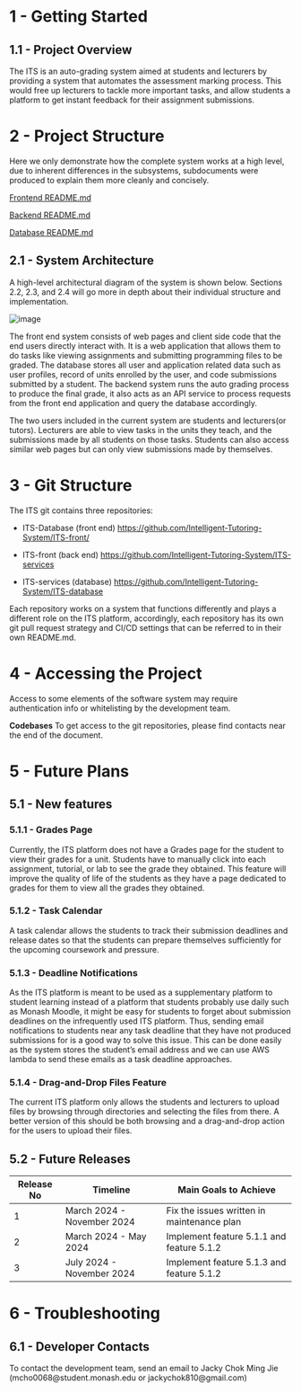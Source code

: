 <h1>1 - Getting Started</h1>
<h2>1.1 - Project Overview</h2>
The ITS is an auto-grading system aimed at students and lecturers by providing a system that automates the assessment marking process. This would free up lecturers to tackle more important tasks, and allow students a platform to get instant feedback for their assignment submissions.

<h1>2 - Project Structure</h1>

Here we only demonstrate how the complete system works at a high level, due to inherent differences in the subsystems, subdocuments were produced to explain them more cleanly and concisely.

[Frontend README.md](https://github.com/Intelligent-Tutoring-System/ITS-front#readme)

[Backend README.md](https://github.com/Intelligent-Tutoring-System/ITS-services#readme)

[Database README.md](https://github.com/Intelligent-Tutoring-System/ITS-database#readme)

<h2>2.1 - System Architecture</h2>
A high-level architectural diagram of the system is shown below. Sections 2.2, 2.3, and 2.4 will go more in depth about their individual structure and implementation.

![image](https://github.com/Intelligent-Tutoring-System/.github/assets/126434695/196db828-1b75-4b2e-af39-f81db488d4e6)

The front end system consists of web pages and client side code that the end users directly interact with. It is a web application that allows them to do tasks like viewing assignments and submitting programming files to be graded. The database stores all user and application related data such as user profiles, record of units enrolled by the user, and code submissions submitted by a student. The backend system runs the auto grading process to produce the final grade, it also acts as an API service to process requests from the front end application and query the database accordingly.

The two users included in the current system are students and lecturers(or tutors). Lecturers are able to view tasks in the units they teach, and the submissions made by all students on those tasks. Students can also access similar web pages but can only view submissions made by themselves.

<h1>3 - Git Structure</h1>
The ITS git contains three repositories:

- ITS-Database (front end) https://github.com/Intelligent-Tutoring-System/ITS-front/

- ITS-front (back end) https://github.com/Intelligent-Tutoring-System/ITS-services
  
- ITS-services (database) https://github.com/Intelligent-Tutoring-System/ITS-database
  

Each repository works on a system that functions differently and plays a different role on the ITS platform, accordingly, each repository has its own git pull request strategy and CI/CD settings that can be referred to in their own README.md.

<h1>4 - Accessing the Project</h1>
Access to some elements of the software system may require authentication info or whitelisting by the development team.

**Codebases**
To get access to the git repositories, please find contacts near the end of the document.

<h1>5 - Future Plans</h1>
<h2>5.1 - New features </h2>
<h3>5.1.1 - Grades Page</h3>
Currently, the ITS platform does not have a Grades page for the student to view their grades for a unit. Students have to manually click into each assignment, tutorial, or lab to see the grade they obtained. This feature will improve the quality of life of the students as they have a page dedicated to grades for them to view all the grades they obtained. 

<h3>5.1.2 - Task Calendar</h3>
A task calendar allows the students to track their submission deadlines and release dates so that the students can prepare themselves sufficiently for the upcoming coursework and pressure. 

<h3>5.1.3 - Deadline Notifications</h3>
As the ITS platform is meant to be used as a supplementary platform to student learning instead of a platform that students probably use daily such as Monash Moodle, it might be easy for students to forget about submission deadlines on the infrequently used ITS platform. Thus, sending email notifications to students near any task deadline that they have not produced submissions for is a good way to solve this issue. This can be done easily as the system stores the student’s email address and we can use AWS lambda to send these emails as a task deadline approaches.

<h3>5.1.4 - Drag-and-Drop Files Feature</h3>
The current ITS platform only allows the students and lecturers to upload files by browsing through directories and selecting the files from there. A better version of this should be both browsing and a drag-and-drop action for the users to upload their files. 


<h2>5.2 - Future Releases</h2>

|Release No|Timeline|Main Goals to Achieve|
|--|--|--|
|1|March 2024 - November 2024|Fix the issues written in maintenance plan|
|2|March 2024 - May 2024|Implement feature 5.1.1 and feature 5.1.2|
|3|July 2024 - November 2024|Implement feature 5.1.3 and feature 5.1.2|


<h1>6 - Troubleshooting</h1>
<h2>6.1 - Developer Contacts</h2>
To contact the development team, send an email to Jacky Chok Ming Jie (mcho0068@student.monash.edu or jackychok810@gmail.com)


